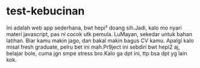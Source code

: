 # test-kebucinan

Ini adalah web app sederhana, bwt hepi² doang sih.Jadi, kalo mo nyari materi javascript, pas ni cocok utk pemula. LuMayan, sekedar untuk bahan latihan. Biar kamu makin jago, dan bakal makin bagus CV kamu. Apalgi kalo misal fresh graduate, pelru bet ini mah.Pr9ject ini sebdiri bwt hepi2 aj, belajar bole, cuma jgn smpe stress bro.Kalo ga dpt ini, ttp bsa dpt yg lain kok.
